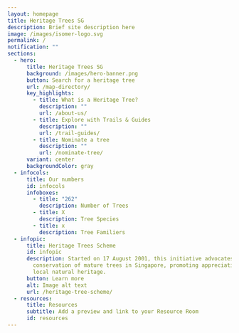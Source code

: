 ```yaml
---
layout: homepage
title: Heritage Trees SG
description: Brief site description here
image: /images/isomer-logo.svg
permalink: /
notification: ""
sections:
  - hero:
      title: Heritage Trees SG
      background: /images/hero-banner.png
      button: Search for a heritage tree
      url: /map-directory/
      key_highlights:
        - title: What is a Heritage Tree?
          description: ""
          url: /about-us/
        - title: Explore with Trails & Guides
          description: ""
          url: /trail-guides/
        - title: Nominate a tree
          description: ""
          url: /nominate-tree/
      variant: center
      backgroundColor: gray
  - infocols:
      title: Our numbers
      id: infocols
      infoboxes:
        - title: "262"
          description: Number of Trees
        - title: X
          description: Tree Species
        - title: x
          description: Tree Familiers
  - infopic:
      title: Heritage Trees Scheme
      id: infopic
      description: Started on 17 August 2001, this initiative advocates the
        conservation of mature trees in Singapore, promoting appreciation of our
        local natural heritage.
      button: Learn more
      alt: Image alt text
      url: /heritage-tree-scheme/
  - resources:
      title: Resources
      subtitle: Add a preview and link to your Resource Room
      id: resources
---
```

